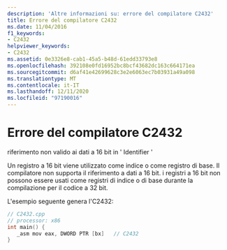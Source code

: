 ```yaml
---
description: 'Altre informazioni su: errore del compilatore C2432'
title: Errore del compilatore C2432
ms.date: 11/04/2016
f1_keywords:
- C2432
helpviewer_keywords:
- C2432
ms.assetid: 0e3326e8-cab1-45a5-b48d-61edd33793e8
ms.openlocfilehash: 392108e0fd16952bc8bcf43682dc163c664171ea
ms.sourcegitcommit: d6af41e42699628c3e2e6063ec7b03931a49a098
ms.translationtype: MT
ms.contentlocale: it-IT
ms.lasthandoff: 12/11/2020
ms.locfileid: "97190016"
---
```

# <a name="compiler-error-c2432"></a>Errore del compilatore C2432

riferimento non valido ai dati a 16 bit in ' Identifier '

Un registro a 16 bit viene utilizzato come indice o come registro di base. Il compilatore non supporta il riferimento a dati a 16 bit. i registri a 16 bit non possono essere usati come registri di indice o di base durante la compilazione per il codice a 32 bit.

L'esempio seguente genera l'C2432:

```cpp
// C2432.cpp
// processor: x86
int main() {
   _asm mov eax, DWORD PTR [bx]   // C2432
}
```
